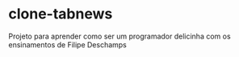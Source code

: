 # clone-tabnews
Projeto para aprender como ser um programador delicinha com os ensinamentos de Filipe Deschamps

